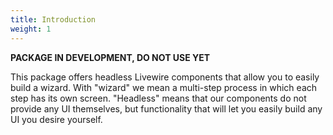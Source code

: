 ```yaml
---
title: Introduction
weight: 1
---
```


**PACKAGE IN DEVELOPMENT, DO NOT USE YET**

This package offers headless Livewire components that allow you to easily build a wizard. With "wizard" we mean a multi-step process in which each step has its own screen.  "Headless" means that our components do not provide any UI themselves, but functionality that will let you easily build any UI you desire yourself.

